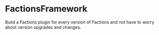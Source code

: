 # FactionsFramework
Build a Factions plugin for every version of Factions and not have to worry about version upgrades and changes. 
